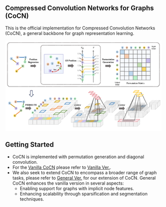 Compressed Convolution Networks for Graphs (CoCN)
---

This is the official implementation for Compressed Convolution Networks (CoCN), a general backbone for graph representation learning.

![CoCN Highlight](highlight.png)

## Getting Started
- CoCN is implemented with permutation generation and diagonal convolution.
- For the [Vanilla CoCN](https://proceedings.mlr.press/v202/sun23k.html) please refer to [Vanilla Ver.](https://github.com/sunjss/CoCN/blob/main/Vanilla%20Ver./README.md).
- We also seek to extend CoCN to encompass a broader range of graph tasks, please refer to [General Ver.](https://github.com/sunjss/CoCN/blob/main/General%20Ver./README.md) for our extension of CoCN. General CoCN enhances the vanilla version in several aspects:
  - Enabling support for graphs with implicit node features.
  - Enhancing scalability through sparsification and segmentation techniques.